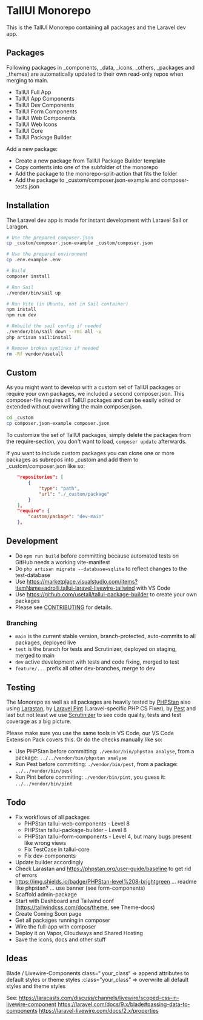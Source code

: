 # TallUI Monorepo

This is the TallUI Monorepo containing all packages and the Laravel dev app.


## Packages

Following packages in _components, _data, _icons, _others, _packages and _themes) are automatically updated to their own read-only repos when merging to main.

- TallUI Full App
- TallUI App Components
- TallUI Dev Components
- TallUI Form Components
- TallUI Web Components
- TallUI Web Icons
- TallUI Core
- TallUI Package Builder

Add a new package:

- Create a new package from TallUI Package Builder template
- Copy contents into one of the subfolder of the monorepo
- Add the package to the monorepo-split-action that fits the folder
- Add the package to _custom/composer.json-example and composer-tests.json


## Installation

The Laravel dev app is made for instant development with Laravel Sail or Laragon. 

```bash
# Use the prepared composer.json
cp _custom/composer.json-example _custom/composer.json

# Use the prepared environment
cp .env.example .env

# Build
composer install

# Run Sail
./vendor/bin/sail up

# Run Vite (in Ubuntu, not in Sail container)
npm install
npm run dev

# Rebuild the sail config if needed
./vendor/bin/sail down --rmi all -v
php artisan sail:install

# Remove broken symlinks if needed
rm -Rf vendor/usetall
```


## Custom

As you might want to develop with a custom set of TallUI packages or require your own packages, we included a second composer.json. This composer-file requires all TallUI packages and can be easily edited or extended without overwriting the main composer.json.

```bash
cd _custom
cp composer.json-example composer.json
```

To customize the set of TallUI packages, simply delete the packages from the require-section, you don't want to load, ```composer update``` afterwards.

If you want to include custom packages you can clone one or more packages as subrepos into _custom and add them to _custom/composer.json like so:

```json
    "repositories": [
        {
            "type": "path",
            "url": "./_custom/package"
        }
    ],
    "require": {
        "custom/package": "dev-main"
    },
```


## Development

- Do `npm run build` before committing because automated tests on GitHub needs a working vite-manifest
- Do `php artisan migrate --database=sqlite` to reflect changes to the test-database
- Use https://marketplace.visualstudio.com/items?itemName=adrolli.tallui-laravel-livewire-tailwind with VS Code
- Use https://github.com/usetall/tallui-package-builder to create your own packages
- Please see [CONTRIBUTING](CONTRIBUTING.md) for details.


### Branching

- ```main``` is the current stable version, branch-protected, auto-commits to all packages, deployed live
- ```test``` is the branch for tests and Scrutinizer, deployed on staging, merged to main
- ```dev``` active development with tests and code fixing, merged to test
- ```feature/...``` prefix all other dev-branches, merge to dev


## Testing

The Monorepo as well as all packages are heavily tested by [PHPStan](https://phpstan.org/) also using [Larastan](https://github.com/nunomaduro/larastan), by [Laravel Pint](https://laravel.com/docs/pint) (Laravel-specific PHP CS Fixer), by [Pest](https://pestphp.com/) and last but not least we use [Scrutinizer](https://scrutinizer-ci.com/g/usetall/tallui/) to see code quality, tests and test coverage as a big picture. 

Please make sure you use the same tools in VS Code, our VS Code Extension Pack covers this. Or do the checks manually like so:

- Use PHPStan before committing: ```./vendor/bin/phpstan analyse```, from a package: ```../../vendor/bin/phpstan analyse```
- Run Pest before committing: ```./vendor/bin/pest```, from a package: ```../../vendor/bin/pest```
- Run Pint before commiting: ```./vendor/bin/pint```, you guess it: ```../../vendor/bin/pint```


## Todo

- Fix workflows of all packages
    - PHPStan tallui-web-components - Level 8
    - PHPStan tallui-package-builder - Level 8
    - PHPStan tallui-form-components - Level 4, but many bugs present like wrong views
    - Fix TestCase in tallui-core
    - Fix dev-components
- Update builder accordingly
- Check Larastan and https://phpstan.org/user-guide/baseline to get rid of errors
- https://img.shields.io/badge/PHPStan-level%208-brightgreen ... readme like phpstan? ... use banner (see form-components)
- Scaffold admin-package
- Start with Dashboard and Tailwind conf (https://tailwindcss.com/docs/theme, see Theme-docs)
- Create Coming Soon page
- Get all packages running in composer
- Wire the full-app with composer
- Deploy it on Vapor, Cloudways and Shared Hosting
- Save the icons, docs and other stuff


## Ideas

Blade / Livewire-Components
class=“ your_class“ => append attributes to default styles or theme styles
:class=”your_class” => overwrite all default styles and theme styles

See:
https://laracasts.com/discuss/channels/livewire/scoped-css-in-livewire-component
https://laravel.com/docs/9.x/blade#passing-data-to-components
https://laravel-livewire.com/docs/2.x/properties
